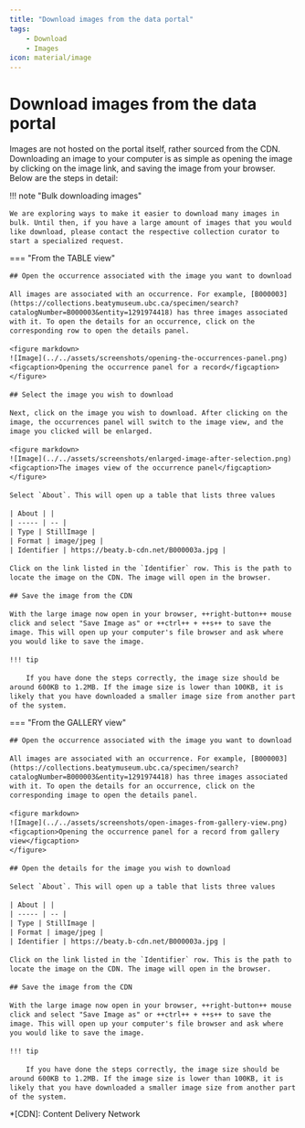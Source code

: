 ```yaml
---
title: "Download images from the data portal"
tags:
    - Download
    - Images
icon: material/image
---
```


# Download images from the data portal

Images are not hosted on the portal itself, rather sourced from the CDN. Downloading an image to your computer is as simple as opening the image by clicking on the image link, and saving the image from your browser. Below are the steps in detail:

!!! note "Bulk downloading images"

    We are exploring ways to make it easier to download many images in bulk. Until then, if you have a large amount of images that you would like download, please contact the respective collection curator to start a specialized request.

=== "From the TABLE view"

    ## Open the occurrence associated with the image you want to download

    All images are associated with an occurrence. For example, [B000003](https://collections.beatymuseum.ubc.ca/specimen/search?catalogNumber=B000003&entity=1291974418) has three images associated with it. To open the details for an occurrence, click on the corresponding row to open the details panel.

    <figure markdown>
    ![Image](../../assets/screenshots/opening-the-occurrences-panel.png)
    <figcaption>Opening the occurrence panel for a record</figcaption>
    </figure>

    ## Select the image you wish to download

    Next, click on the image you wish to download. After clicking on the image, the occurrences panel will switch to the image view, and the image you clicked will be enlarged. 

    <figure markdown>
    ![Image](../../assets/screenshots/enlarged-image-after-selection.png)
    <figcaption>The images view of the occurrence panel</figcaption>
    </figure>

    Select `About`. This will open up a table that lists three values

    | About | |
    | ----- | -- |
    | Type | StillImage |
    | Format | image/jpeg |
    | Identifier | https://beaty.b-cdn.net/B000003a.jpg |

    Click on the link listed in the `Identifier` row. This is the path to locate the image on the CDN. The image will open in the browser.

    ## Save the image from the CDN

    With the large image now open in your browser, ++right-button++ mouse click and select "Save Image as" or ++ctrl++ + ++s++ to save the image. This will open up your computer's file browser and ask where you would like to save the image.

    !!! tip

        If you have done the steps correctly, the image size should be around 600KB to 1.2MB. If the image size is lower than 100KB, it is likely that you have downloaded a smaller image size from another part of the system.

=== "From the GALLERY view"

    ## Open the occurrence associated with the image you want to download

    All images are associated with an occurrence. For example, [B000003](https://collections.beatymuseum.ubc.ca/specimen/search?catalogNumber=B000003&entity=1291974418) has three images associated with it. To open the details for an occurrence, click on the corresponding image to open the details panel.

    <figure markdown>
    ![Image](../../assets/screenshots/open-images-from-gallery-view.png)
    <figcaption>Opening the occurrence panel for a record from gallery view</figcaption>
    </figure>

    ## Open the details for the image you wish to download

    Select `About`. This will open up a table that lists three values

    | About | |
    | ----- | -- |
    | Type | StillImage |
    | Format | image/jpeg |
    | Identifier | https://beaty.b-cdn.net/B000003a.jpg |

    Click on the link listed in the `Identifier` row. This is the path to locate the image on the CDN. The image will open in the browser.

    ## Save the image from the CDN

    With the large image now open in your browser, ++right-button++ mouse click and select "Save Image as" or ++ctrl++ + ++s++ to save the image. This will open up your computer's file browser and ask where you would like to save the image.

    !!! tip

        If you have done the steps correctly, the image size should be around 600KB to 1.2MB. If the image size is lower than 100KB, it is likely that you have downloaded a smaller image size from another part of the system.

*[CDN]: Content Delivery Network 